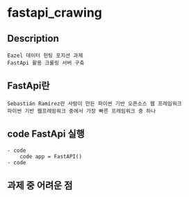 # fastapi_crawing


## Description
    Eazel 데이터 헌팅 포지션 과제
    FastApi 활용 크롤링 서버 구축
 
## FastApi란
    Sebastián Ramírez란 사람이 만든 파이썬 기반 오픈소스 웹 프레임워크
    파이썬 기반 웹프레임워크 중에서 가장 빠른 프레임워크 중 하나

## code FastApi 실행
    - code
        code app = FastAPI()
    - code
    

## 과제 중 어려운 점
